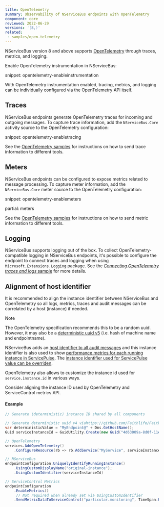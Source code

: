 ```yaml
---
title: OpenTelemetry
summary: Observability of NServiceBus endpoints with OpenTelemetry
component: core
reviewed: 2022-06-29
versions: '[8,)'
related:
 - samples/open-telemetry
---
```


NServiceBus version 8 and above supports [OpenTelemetry](https://opentelemetry.io/docs/instrumentation/net/) through traces, metrics, and logging.

Enable OpenTelemetry instrumentation in NServiceBus:

snippet: opentelemetry-enableinstrumentation

With OpenTelemetry instrumentation enabled, tracing, metrics, and logging can be individually configured via the OpenTelemetry API itself.

## Traces

NServiceBus endpoints generate OpenTelemetry traces for incoming and outgoing messages. To capture trace information, add the `NServiceBus.Core` activity source to the OpenTelemetry configuration:

snippet: opentelemetry-enabletracing

See the [OpenTelemetry samples](/samples/open-telemetry/) for instructions on how to send trace information to different tools.

## Meters

NServiceBus endpoints can be configured to expose metrics related to message processing. To capture meter information, add the `NServiceBus.Core` meter source to the OpenTelemetry configuration:

snippet: opentelemetry-enablemeters

partial: meters

See the [OpenTelemetry samples](/samples/open-telemetry/) for instructions on how to send metric information to different tools.

## Logging

NServiceBus supports logging out of the box. To collect OpenTelemetry-compatible logging in NServiceBus endpoints, it's possible to configure the endpoint to connect traces and logging when using `Microsoft.Extensions.Logging` package. See the [_Connecting OpenTelemetry traces and logs_ sample](/samples/open-telemetry/logging) for more details.

## Alignment of host identifier

It is recommended to align the instance identifier between NServiceBus and OpenTelemetry so all logs, metrics, traces and audit messages can be correlated by a host (instance) if needed.

> [!NOTE]
> The OpenTelemetry specification recommends this to be a random uuid. However, it may also be a [deterministic uuid v5](https://opentelemetry.io/docs/specs/semconv/attributes-registry/service/#service-attributes) (i.e. hash of machine name and  endpointname).

NServiceBus adds an [host identifier to all audit messages](/nservicebus/hosting/override-hostid.md) and this instance identifier is also used to show [performance metrics for each running instance in ServicePulse](/monitoring/metrics/in-servicepulse.md). The [instance identifier used for ServicePulse value can be overriden](/monitoring/metrics/install-plugin.md#configuration-instance-id).

OpenTelemetry also allows to customize the instance id used for `service.instance.id` in various ways.

Consider aligning the instance ID used by OpenTelemetry and ServiceControl metrics API.

#### Example

```c#
// Generate (deterministic) instance ID shared by all components

// Generate deterministic uuid v4 viahttps://github.com/Faithlife/FaithlifeUtility/blob/master/src/Faithlife.Utility/GuidUtility.cs
var deterministicValue = "MyEndpoint@" + Dns.GetHostName();
Guid serviceInstanceId = GuidUtility.Create(new Guid("4d63009a-8d0f-11ee-aad7-4c796ed8e320", deterministicValue)) // or Guid.NewGuid()

// OpenTelemetry
services.AddOpenTelemetry()
    .ConfigureResource(rb => rb.AddService("MyService", serviceInstanceId: serviceInstanceId.ToString()))

// NServiceBus
endpointConfiguration.UniquelyIdentifyRunningInstance()
    .UsingCustomDisplayName("original-instance");
    .UsingCustomIdentifier(serviceInstanceId)

// ServiceControl Metrics
endpointConfiguration
    .EnableMetrics()
     // Not required when already set via UsingCustomIdentifier
    .SendMetricDataToServiceControl("particular.monitoring", TimeSpan.FromMinutes(1), serviceInstanceId.ToString());
```
